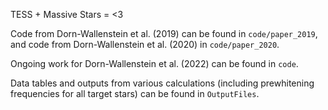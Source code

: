 TESS + Massive Stars = <3

Code from Dorn-Wallenstein et al. (2019) can be found in `code/paper_2019`, and code from Dorn-Wallenstein et al. (2020) in `code/paper_2020`.

Ongoing work for Dorn-Wallenstein et al. (2022) can be found in `code`.

Data tables and outputs from various calculations (including prewhitening frequencies for all target stars) can be found in `OutputFiles`.
